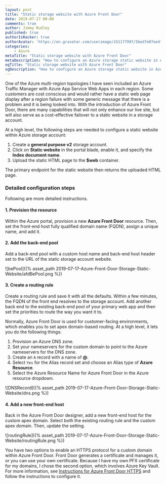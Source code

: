 ```yaml
---
layout: post
title: "Static storage website with Azure Front Door"
date: 2019-07-17 00:00
comments: true
author: Jimmy Rudley
published: true
authorIsRacker: true
authorAvatar: 'https://en.gravatar.com/userimage/151177997/5bed7e07ee47533cbd34b951d463bcb7.jpg'
categories:
    - Azure
metaTitle: "Static storage website with Azure Front Door"
metaDescription: "How to configure an Azure storage static website in Azure Front Door"
ogTitle: "Static storage website with Azure Front Door"
ogDescription: "How to configure an Azure storage static website in Azure Front Door."
---
```


One of the Azure multi-region topologies I have seen included an Azure Traffic Manager with Azure App Service Web Apps in each region. Some customers are cost conscious and would rather have a static web page display after a region failure with some generic message that there is a problem and it is being looked into. With the introduction of Azure Front Door, there are many capabilities that will not only enhance our live site, but will also serve as a cost-effective failover to a static website in a storage account.

<!-- more -->

At a high level, the following steps are needed to configure a static website within Azure storage account:

1) Create a **general purpose v2** storage account.
2) Click on **Static website** in the portal blade, enable it, and specify the **Index document name**.
3) Upload the static HTML page to the **$web** container.

The primary endpoint for the static website then returns the uploaded HTML page.

### Detailed configuration steps

Following are more detailed instructions.

#### 1. Provision the resource

Within the Azure portal, provision a new **Azure Front Door** resource. Then, set the front-end host fully qualified domain name (FQDN), assign a unique name, and add it. 


#### 2. Add the back-end pool

Add a back-end pool with a custom host name and back-end host header set to the URL of the static storage account website.

![bePool]({% asset_path 2019-07-17-Azure-Front-Door-Storage-Static-Website/afdBePool.png %})

#### 3. Create a routing rule

Create a routing rule and save it with all the defaults. Within a few minutes, the FQDN of the front end resolves to the storage account. Add another back end to the existing back-end pool of your primary web app and then set the priorities to route the way you want it to.

Normally, Azure Front Door is used for customer-facing environments, which enables you to set apex domain-based routing. At a high level, it lets you do the following things:

1) Provision an Azure DNS zone.
2) Set your nameservers for the custom domain to point to the Azure nameservers for the DNS zone.
3) Create an `A` record with a name of **@**.
4) Select `Yes` for the Alias record set and choose an Alias type of **Azure Resource**.
5) Select the Azure Resource Name for Azure Front Door in the Azure resource dropdown.

![DNSRecord]({% asset_path 2019-07-17-Azure-Front-Door-Storage-Static-Website/dns.png %})

#### 4. Add a new front-end host

Back in the Azure Front Door designer, add a new front-end host for the custom apex domain. Select both the existing routing rule and the custom apex domain. Then, update the setting.

![routingRule]({% asset_path 2019-07-17-Azure-Front-Door-Storage-Static-Website/routingRule.png %})

You have two options to enable an HTTPS protocol for a custom domain within Azure Front Door. Front Door generates a certificate and manages it, or you can use your own certificate. Because I have my own PFX certificate for my domains, I chose the second option, which involves Azure Key Vault. For more information, see [Instructions for Azure Front Door HTTPS](https://docs.microsoft.com/en-us/azure/frontdoor/front-door-custom-domain-https#ssl-certificates) and follow the instructions to configure it.
